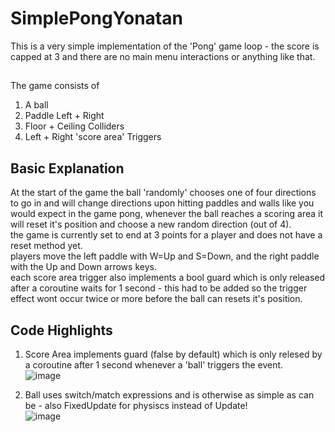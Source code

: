 # SimplePongYonatan

This is a very simple implementation of the 'Pong' game loop - the score is capped at 3 and there are no main menu interactions or anything like that.
## 
The game consists of </br>
1. A ball</br>
2. Paddle Left + Right</br>
4. Floor + Ceiling Colliders</br>
5. Left + Right 'score area' Triggers</br>

## Basic Explanation
At the start of the game the ball 'randomly' chooses one of four directions to go in and will change directions upon hitting paddles and walls like you would expect in the game pong,
whenever the ball reaches a scoring area it will reset it's position and choose a new random direction (out of 4). </br>
the game is currently set to end at 3 points for a player and does not have a reset method yet. </br>
players move the left paddle with W=Up and S=Down, and the right paddle with the Up and Down arrows keys. </br>
each score area trigger also implements a bool guard which is only released after a coroutine waits for 1 second - this had to be added so the trigger effect wont occur twice or more before the ball can resets it's position.

## Code Highlights
1. Score Area implements guard (false by default) which is only relesed by a coroutine after 1 second whenever a 'ball' triggers the event. </br>
![image](https://github.com/HolyTrie/SimplePongYonatan/assets/73063105/044ad618-388a-49e8-8d26-e5844c93687e)

2. Ball uses switch/match expressions and is otherwise as simple as can be - also FixedUpdate for physiscs instead of Update! </br>
![image](https://github.com/HolyTrie/SimplePongYonatan/assets/73063105/6858f6ec-9b48-4eaf-ab8c-176bff87200b)
